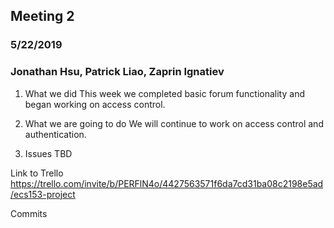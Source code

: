 ## Meeting 2
### 5/22/2019 
### Jonathan Hsu, Patrick Liao, Zaprin Ignatiev

1. What we did
This week we completed basic forum functionality and began working on access control. 

2. What we are going to do
We will continue to work on access control and authentication.

3. Issues 
TBD

Link to Trello
https://trello.com/invite/b/PERFlN4o/4427563571f6da7cd31ba08c2198e5ad/ecs153-project

Commits
